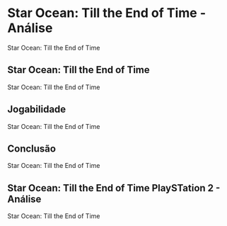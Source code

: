 ---
---

# Star Ocean: Till the End of Time - Análise

Star Ocean: Till the End of Time

## Star Ocean: Till the End of Time

Star Ocean: Till the End of Time

## Jogabilidade

Star Ocean: Till the End of Time

## Conclusão

Star Ocean: Till the End of Time

## Star Ocean: Till the End of Time PlaySTation 2 - Análise

Star Ocean: Till the End of Time
